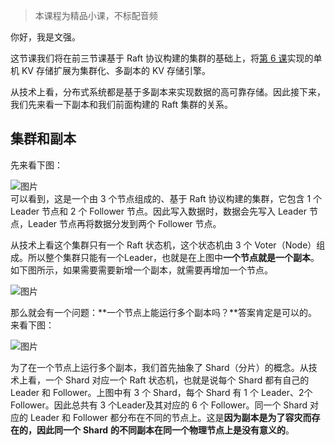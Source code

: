 > 本课程为精品小课，不标配音频

你好，我是文强。

这节课我们将在前三节课基于 Raft 协议构建的集群的基础上，将[第 6 课](https://time.geekbang.org/column/article/809937)实现的单机 KV 存储扩展为集群化、多副本的 KV 存储引擎。

从技术上看，分布式系统都是基于多副本来实现数据的高可靠存储。因此接下来，我们先来看一下副本和我们前面构建的 Raft 集群的关系。

## 集群和副本

先来看下图：

![图片](https://static001.geekbang.org/resource/image/b3/ec/b34718ce338b6e30ac81212ee5e317ec.jpeg?wh=1920x1080)  
可以看到，这是一个由 3 个节点组成的、基于 Raft 协议构建的集群，它包含 1 个 Leader 节点和 2 个 Follower 节点。因此写入数据时，数据会先写入 Leader 节点，Leader 节点再将数据分发到两个 Follower 节点。

从技术上看这个集群只有一个 Raft 状态机，这个状态机由 3 个 Voter（Node）组成。所以整个集群只能有一个Leader，也就是在上图中**一个节点就是一个副本**。如下图所示，如果需要需要新增一个副本，就需要再增加一个节点。

![图片](https://static001.geekbang.org/resource/image/32/51/32c6c0b1ef5b22bd8dfc2fcec583e351.jpeg?wh=1918x824)

那么就会有一个问题：**一个节点上能运行多个副本吗？**答案肯定是可以的。来看下图：

![图片](https://static001.geekbang.org/resource/image/2c/d4/2c459eb652449c319906eb2b1cc306d4.jpeg?wh=1915x958)

为了在一个节点上运行多个副本，我们首先抽象了 Shard（分片）的概念。从技术上看，一个 Shard 对应一个 Raft 状态机，也就是说每个 Shard 都有自己的 Leader 和 Follower。上图中有 3 个 Shard，每个 Shard 有 1 个 Leader、2个 Follower。因此总共有 3 个Leader及其对应的 6 个 Follower。同一个 Shard 对应的 Leader 和 Follower 都分布在不同的节点上。这是**因为副本是为了容灾而存在的，因此同一个** **Shard** **的不同副本在同一个物理节点上是没有意义的**。